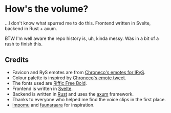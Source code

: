 # How's the volume?

...I don't know what spurred me to do this. Frontend written in Svelte, backend in Rust + axum.

BTW I'm well aware the repo history is, uh, kinda messy. Was in a bit of a rush to finish this.

## Credits

- Favicon and RyS emotes are from [Chroneco's emotes for IRyS](https://twitter.com/chrone_co/status/1426878310328332292).
- Colour palette is inspired by [Chroneco's emote tweet](https://twitter.com/chrone_co/status/1426878310328332292).
- The fonts used are [Riffic Free Bold](https://www.fontspring.com/fonts/inky-type/riffic).
- Frontend is written in [Svelte](https://svelte.dev/).
- Backend is written in [Rust](https://www.rust-lang.org/) and uses the [axum](https://github.com/tokio-rs/axum) framework.
- Thanks to everyone who helped me find the voice clips in the first place.
- [impomu](https://impomu.com/) and [faunaraara](https://faunaraara.com/) for inspiration.
